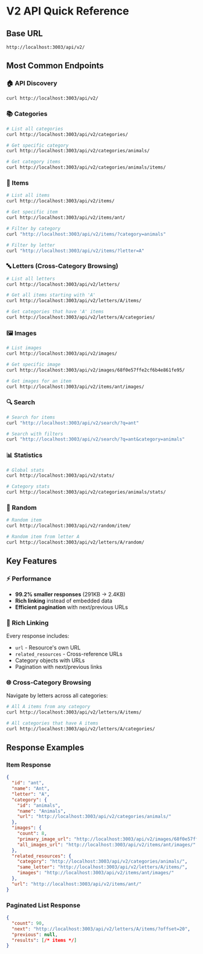 # V2 API Quick Reference

## Base URL
```
http://localhost:3003/api/v2/
```

## Most Common Endpoints

### 🏠 API Discovery
```bash
curl http://localhost:3003/api/v2/
```

### 📚 Categories
```bash
# List all categories
curl http://localhost:3003/api/v2/categories/

# Get specific category
curl http://localhost:3003/api/v2/categories/animals/

# Get category items
curl http://localhost:3003/api/v2/categories/animals/items/
```

### 📝 Items
```bash
# List all items
curl http://localhost:3003/api/v2/items/

# Get specific item
curl http://localhost:3003/api/v2/items/ant/

# Filter by category
curl "http://localhost:3003/api/v2/items/?category=animals"

# Filter by letter
curl "http://localhost:3003/api/v2/items/?letter=A"
```

### 🔤 Letters (Cross-Category Browsing)
```bash
# List all letters
curl http://localhost:3003/api/v2/letters/

# Get all items starting with 'A'
curl http://localhost:3003/api/v2/letters/A/items/

# Get categories that have 'A' items
curl http://localhost:3003/api/v2/letters/A/categories/
```

### 🖼️ Images
```bash
# List images
curl http://localhost:3003/api/v2/images/

# Get specific image
curl http://localhost:3003/api/v2/images/68f0e57ffe2cf6b4e861fe95/

# Get images for an item
curl http://localhost:3003/api/v2/items/ant/images/
```

### 🔍 Search
```bash
# Search for items
curl "http://localhost:3003/api/v2/search/?q=ant"

# Search with filters
curl "http://localhost:3003/api/v2/search/?q=ant&category=animals"
```

### 📊 Statistics
```bash
# Global stats
curl http://localhost:3003/api/v2/stats/

# Category stats
curl http://localhost:3003/api/v2/categories/animals/stats/
```

### 🎲 Random
```bash
# Random item
curl http://localhost:3003/api/v2/random/item/

# Random item from letter A
curl http://localhost:3003/api/v2/letters/A/random/
```

## Key Features

### ⚡ Performance
- **99.2% smaller responses** (291KB → 2.4KB)
- **Rich linking** instead of embedded data
- **Efficient pagination** with next/previous URLs

### 🔗 Rich Linking
Every response includes:
- `url` - Resource's own URL
- `related_resources` - Cross-reference URLs
- Category objects with URLs
- Pagination with next/previous links

### 🌐 Cross-Category Browsing
Navigate by letters across all categories:
```bash
# All A items from any category
curl http://localhost:3003/api/v2/letters/A/items/

# All categories that have A items
curl http://localhost:3003/api/v2/letters/A/categories/
```

## Response Examples

### Item Response
```json
{
  "id": "ant",
  "name": "Ant",
  "letter": "A",
  "category": {
    "id": "animals",
    "name": "Animals",
    "url": "http://localhost:3003/api/v2/categories/animals/"
  },
  "images": {
    "count": 8,
    "primary_image_url": "http://localhost:3003/api/v2/images/68f0e57ffe2cf6b4e861fe95/",
    "all_images_url": "http://localhost:3003/api/v2/items/ant/images/"
  },
  "related_resources": {
    "category": "http://localhost:3003/api/v2/categories/animals/",
    "same_letter": "http://localhost:3003/api/v2/letters/A/items/",
    "images": "http://localhost:3003/api/v2/items/ant/images/"
  },
  "url": "http://localhost:3003/api/v2/items/ant/"
}
```

### Paginated List Response
```json
{
  "count": 90,
  "next": "http://localhost:3003/api/v2/letters/A/items/?offset=20",
  "previous": null,
  "results": [/* items */]
}
```
